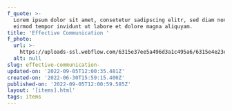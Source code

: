 ```yaml
---
f_quote: >-
  Lorem ipsum dolor sit amet, consetetur sadipscing elitr, sed diam nonumy
  eirmod tempor invidunt ut labore et dolore magna aliquyam.
title: 'Effective Communication '
f_photo:
  url: >-
    https://uploads-ssl.webflow.com/6315e37ee5a496d3a1c495a6/6315e4e23ef4cf653b7ecae2_slider2.jpg
  alt: null
slug: effective-communication-
updated-on: '2022-09-05T12:00:35.481Z'
created-on: '2022-06-30T15:59:15.400Z'
published-on: '2022-09-05T12:00:59.585Z'
layout: '[items].html'
tags: items
---
```



